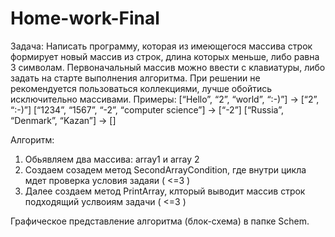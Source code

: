 # Home-work-Final

Задача: Написать программу, которая из имеющегося массива строк формирует новый массив из строк, длина которых меньше, либо равна 3 символам. Первоначальный массив можно ввести с клавиатуры, либо задать на старте выполнения алгоритма. При решении не рекомендуется пользоваться коллекциями, лучше обойтись исключительно массивами.
Примеры: [“Hello”, “2”, “world”, “:-)”] → [“2”, “:-)”] [“1234”, “1567”, “-2”, “computer science”] → [“-2”] [“Russia”, “Denmark”, “Kazan”] → []


Алгоритм:

1) Обьявляем два массива: array1 и array 2
2) Cоздаем созадем метод SecondArrayCondition, где внутри цикла мдет проверка условия задаяи ( <=3 )
3) Далее создаем метод PrintArray, клторый выводит массив строк подходящий услвоиям задачи ( <=3 )

Графическое представление алгоритма (блок-схема) в папке Schem.

